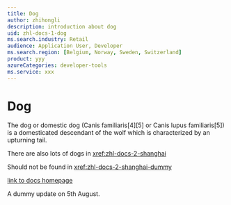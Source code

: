 ```yaml
---
title: Dog
author: zhihongli
description: introduction about dog
uid: zhl-docs-1-dog
ms.search.industry: Retail
audience: Application User, Developer
ms.search.region: [Belgium, Norway, Sweden, Switzerland]
product: yyy
azureCategories: developer-tools
ms.service: xxx
---
```

# Dog

The dog or domestic dog (Canis familiaris[4][5] or Canis lupus familiaris[5]) is a domesticated descendant of the wolf which is characterized by an upturning tail.  

There are also lots of dogs in <xref:zhl-docs-2-shanghai> 

Should not be found in <xref:zhl-docs-2-shanghai-dummy> 

[link to docs homepage](https://ppe.docs.microsoft.com/en-us/test-page/index)

A dummy update on 5th August.
